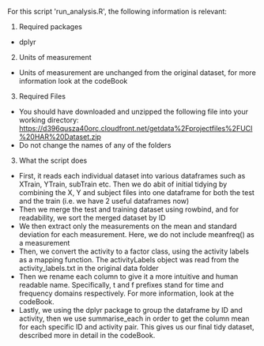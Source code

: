 For this script 'run_analysis.R', the following information is relevant:

1) Required packages
- dplyr

2) Units of measurement
- Units of measurement are unchanged from the original dataset, for more information look at the codeBook

3) Required Files
- You should have downloaded and unzipped the following file into your working directory: https://d396qusza40orc.cloudfront.net/getdata%2Fprojectfiles%2FUCI%20HAR%20Dataset.zip 
- Do not change the names of any of the folders

3) What the script does
- First, it reads each individual dataset into various dataframes such as XTrain, YTrain, subTrain etc. Then we do abit of initial tidying by combining the X, Y and subject files into one dataframe for both the test and the train (i.e. we have 2 useful dataframes now)
- Then we merge the test and training dataset using rowbind, and for readability, we sort the merged dataset by ID
- We then extract only the measurements on the mean and standard deviation for each measurement. Here, we do not include meanfreq() as a measurement
- Then, we convert the activity to a factor class, using the activity labels as a mapping function. The activityLabels object was read from the activity_labels.txt in the original data folder
- Then we rename each column to give it a more intuitive and human readable name. Specifically, t and f prefixes stand for time and frequency domains respectively. For more information, look at the codeBook.
- Lastly, we using the dplyr package to group the dataframe by ID and activity, then we use summarise_each in order to get the column mean for each specific ID and activity pair. This gives us our final tidy dataset, described more in detail in the codeBook.
